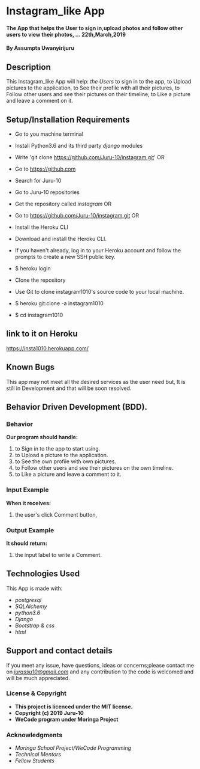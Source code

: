 # Instagram_like App

#### The App that helps the User to sign in,upload photos and follow other users to view their photos, ...  22th,March,2019

#### By **Assumpta Uwanyirijuru**

## Description
This Instagram_like App will help:
*the Users* to sign in to the app, to Upload pictures to the application, to See their profile with all their pictures, to Follow other users and see their pictures on their timeline, to Like a picture and leave a comment on it.

## Setup/Installation Requirements

* Go to you machine terminal
* Install Python3.6 and its third party *django* modules
* Write 'git clone https://github.com/Juru-10/instagram.git'
OR
* Go to https://github.com
* Search for Juru-10
* Go to Juru-10 repositories
* Get the repository called *instagram*
OR
* Go to https://github.com/Juru-10/instagram.git
OR
* Install the Heroku CLI
* Download and install the Heroku CLI.

* If you haven't already, log in to your Heroku account and follow the prompts to create a new SSH public key.

* $ heroku login
* Clone the repository
* Use Git to clone instagram1010's source code to your local machine.

* $ heroku git:clone -a instagram1010
* $ cd instagram1010

## link to it on Heroku

https://insta1010.herokuapp.com/

## Known Bugs

This app may not meet all the desired services as the user need but,
It is still in Development and that will be soon resolved.

## Behavior Driven Development (BDD).

### Behavior

**Our program should handle:**
1. to Sign in to the app to start using.
2. to Upload a picture to the application.
3. to See the own profile with own pictures.
4. to Follow other users and see their pictures on the own timeline.
5. to Like a picture and leave a comment to it.

### Input Example

**When it receives:**
1. the user's click Comment button,

### Output Example

**It should return:**
1. the input label to write a Comment.

## Technologies Used

This App is made with:
* *postgresql*
* *SQLAlchemy*
* *python3.6*
* *Django*
* *Bootstrap & css*
* *html*

## Support and contact details

If you meet any issue, have questions, ideas or concerns;please contact me on
*jurassu10@gmail.com* and any contribution to the code is welcomed and will be much appreciated.

### License & Copyright

* **This project is licenced under the MIT license.**
* **Copyright (c) 2019 Juru-10**
* **WeCode program under Moringa Project**

### Acknowledgments

* *Moringa School Project/WeCode Programming*
* *Technical Mentors*
* *Fellow Students*
